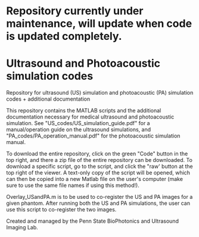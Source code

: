 # Repository currently under maintenance, will update when code is updated completely. 


# Ultrasound and Photoacoustic simulation codes
Repository for ultrasound (US) simulation and photoacoustic (PA) simulation codes + additional documentation

This repository contains the MATLAB scripts and the additional documentation necessary for medical ultrasound and photoacoustic simulation. See "US_codes/US_simulation_guide.pdf" for a manual/operation guide on the ultrasound simulations, and "PA_codes/PA_operation_manual.pdf" for the photoacoustic simulation manual.

To download the entire repository, click on the green "Code" button in the top right, and there a zip file of the entire repository can be downloaded. To download a specific script, go to the script, and click the "raw' button at the top right of the viewer. A text-only copy of the script will be opened, which can then be copied into a new Matlab file on the user's computer (make sure to use the same file names if using this method!).

Overlay_USandPA.m is to be used to co-register the US and PA images for a given phantom. After running both the US and PA simulations, the user can use this script to co-register the two images.

Created and managed by the Penn State BioPhotonics and Ultrasound Imaging Lab.
